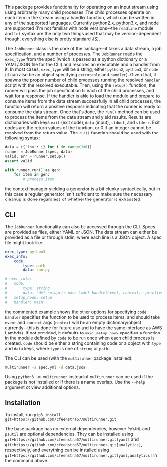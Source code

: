 This package provides functionality for operating on an input stream using using arbitrarily many child processes. The child processes operate on each item in the stream using a handler function, which can be written in any of the supported languages. Currently python2.x, python3.x, and node are supported (I'm not familiar with node versions--the `readline` module and `let` syntax are the only two things used that may be version-dependent though, everything else is pretty standard JS). 

The `JobRunner` class is the core of the package--it takes a data stream, a job specification, and a number of processes. The `JobRunner`  reads the `exec_type` from the spec (which is passed as a python dictionary or a YAML/JSON file for the CLI) and resolves an executable and a handler from it. In most cases, `exec_type` will be a string, either `python2`, `python3`, or `node` (it can also be an object specifying `executable` and `handler`). Given that, it spawns the proper number of child processes running the resolved `handler` script with the resolved executable. Then, using the `setup()` function, the runner will pass the job specification to each of the child processes, and wait for a response. If the handler is able to load the module and prepare to consume items from the data stream successfully in all child processes, the function will return a positive response indicating that the runner is ready to consume the data stream. Once that's done, the `run()` method can be used to process the items from the data stream and yield results. Results are dictionaries with keys `exit` (exit code), `data` (input), `stdout`, and `stderr`. Exit codes are the return values of the function, or 0 if an integer cannot be resolved from the return value. The `run()` function should be used with the following syntax:
```python
data = ({'foo': i} for i in range(100))
runner = JobRunner(spec, data)
valid, err = runner.setup()
assert valid

with runner.run() as gen:
	for item in gen:
		# process item
```
the context manager yielding a generator is a bit clunky syntactically, but in this case a regular generator isn't sufficient to make sure the necessary cleanup is done regardless of whether the generator is exhausted. 

## CLI

The `JobRunner` functionality can also be accessed through the CLI. Specs are provided as files, either YAML or JSON. The data stream can either be provided as a file or through stdin, where each line is a JSON object. A spec file might look like:
```yaml
exec_type: python3
exec_info:
    code:
        type: path
        data: run.py

# exec_info:
# 	code:
# 		type: string
#		data: "def setup(): pass \ndef handle(event, context): print(event, context)"
#	setup_hook: setup
#	handler: main
```
the commented example shows the other options for specifying `code`: `handler` specifies the function to be used to process items, and should take `event` and `context` args (`context` will be an empty dictionary/object currently--this is done for future use and to have the same interface as AWS Lambda). If not provided, it defaults to `main`. `setup_hook` specifies a function in the module defined by `code` to be run once when each child process is created. `code` should be either a string containing code or a object with `type` and `data` keys, where `type` is one of `string` or `path`. 

The CLI can be used (with the `multirunner` package installed):
```bash
multirunner -s spec.yml -d data.json
```
Using `python3 -m multirunner` instead of `multirunner` can be used if the package is not installed or if there is a name overlap. Use the `--help` argument ot view additional options. 

## Installation

To install, run `pip3 install git+https://github.com/cfeenstra67/multirunner.git`

The base package has no external dependencies, however `PyYAML` and `psutil` are optional dependencies. They can be installed using `git+https://github.com/cfeenstra67/multirunner.git[yaml]` and `git+https://github.com/cfeenstra67/multirunner.git[analytics]`, respectively, and everything can be installed using `git+https://github.com/cfeenstra67/multirunner.git[yaml,analytics]` in the command above.